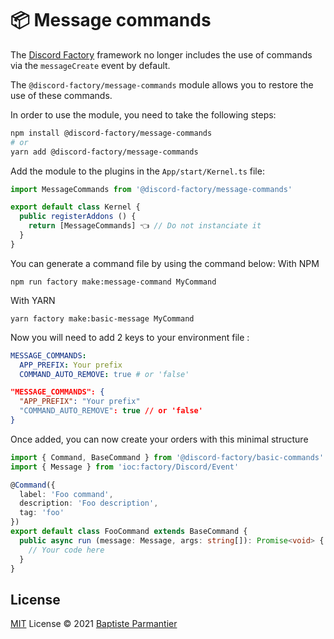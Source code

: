 # 📦 Message commands
The [Discord Factory](https://github.com/DiscordFactory/factory) framework no longer includes the use of commands via the `messageCreate` event by default.

The `@discord-factory/message-commands` module allows you to restore the use of these commands.

In order to use the module, you need to take the following steps:
```bash
npm install @discord-factory/message-commands
# or
yarn add @discord-factory/message-commands
```

Add the module to the plugins in the `App/start/Kernel.ts` file:
```ts
import MessageCommands from '@discord-factory/message-commands'

export default class Kernel {
  public registerAddons () {
    return [MessageCommands] 👈 // Do not instanciate it
  }
}
```

You can generate a command file by using the command below:
With NPM
```
npm run factory make:message-command MyCommand
```
With YARN
```
yarn factory make:basic-message MyCommand
```

Now you will need to add 2 keys to your environment file :
```yaml
MESSAGE_COMMANDS:
  APP_PREFIX: Your prefix
  COMMAND_AUTO_REMOVE: true # or 'false'
```
```json
"MESSAGE_COMMANDS": {
  "APP_PREFIX": "Your prefix"
  "COMMAND_AUTO_REMOVE": true // or 'false'
}
```

Once added, you can now create your orders with this minimal structure
```ts
import { Command, BaseCommand } from '@discord-factory/basic-commands'
import { Message } from 'ioc:factory/Discord/Event'

@Command({
  label: 'Foo command',
  description: 'Foo description',
  tag: 'foo'
})
export default class FooCommand extends BaseCommand {
  public async run (message: Message, args: string[]): Promise<void> {
    // Your code here
  }
}
```

## License

[MIT](./LICENSE) License © 2021 [Baptiste Parmantier](https://github.com/LeadcodeDev)
